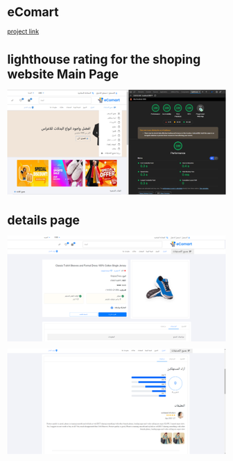 
# eComart 
[project link](https://nextshop-lilac.vercel.app)
# lighthouse rating for the shoping website Main Page
![alt text](https://github.com/MohamadAbudaya97/nextshop/blob/main/README/lighthouse.png?raw=true)
# details page

![alt text](https://github.com/MohamadAbudaya97/nextshop/blob/main/README/Details.png?raw=true)

![alt text](https://github.com/MohamadAbudaya97/nextshop/blob/main/README/Ratings.png?raw=true)

